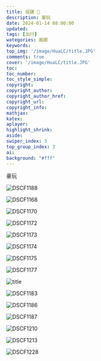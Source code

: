 ```yaml
---
title: 组建 🥳
description: 豪玩
date: 2024-01-14 08:00:00
updated:
tags: [出行]
wategories: 画廊
keywords: 
top_img: '/image/HuaLC/title.JPG'
comments: true
cover: '/image/HuaLC/title.JPG'
toc:
toc_number:
toc_style_simple:
copyright: 
copyright_author:
copyright_author_href:
copyright_url:
copyright_info:
mathjax:
katex:
aplayer:
highlight_shrink:
aside:
swiper_index: 3
top_group_index: 3
ai:  
background: "#fff"
---
```


豪玩
<!-- more -->

![DSCF1188](/image/HuaLC/DSCF1188.JPG)

![DSCF1168](/image/HuaLC/DSCF1168.JPG)

![DSCF1170](/image/HuaLC/DSCF1170.JPG)

![DSCF1172](/image/HuaLC/DSCF1172.JPG)

![DSCF1173](/image/HuaLC/DSCF1173.JPG)

![DSCF1174](/image/HuaLC/DSCF1174.JPG)

![DSCF1175](/image/HuaLC/DSCF1175.JPG)

![DSCF1177](/image/HuaLC/DSCF1177.JPG)

![title](/image/HuaLC/title.JPG)

![DSCF1183](/image/HuaLC/DSCF1183.JPG)

![DSCF1186](/image/HuaLC/DSCF1186.JPG)

![DSCF1187](/image/HuaLC/DSCF1208.JPG)

![DSCF1210](/image/HuaLC/DSCF1210.JPG)

![DSCF1213](/image/HuaLC/DSCF1213.JPG)

![DSCF1228](/image/HuaLC/DSCF1228.JPG)
